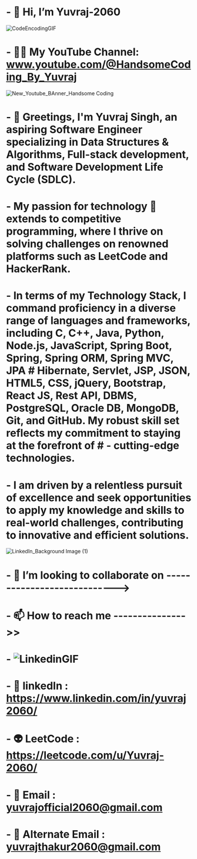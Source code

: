   # - 👋 Hi, I’m Yuvraj-2060 
                            
![CodeEncodingGIF](https://github.com/Yuvraj-2060/Yuvraj-2060/assets/103349788/2372a4b4-adfc-4c76-b55b-0158c968082b)



# - 🧑‍💻 My YouTube Channel: www.youtube.com/@HandsomeCoding_By_Yuvraj

![New_Youtube_BAnner_Handsome Coding](https://github.com/Yuvraj-2060/Yuvraj-2060/assets/103349788/ea908aeb-7127-449f-8f90-3b030832fa41)



# - 👀 Greetings, I'm Yuvraj Singh, an aspiring Software Engineer specializing in Data Structures & Algorithms, Full-stack development, and Software Development Life Cycle (SDLC).

# - My passion for technology 🌱 extends to competitive programming, where I thrive on solving challenges on renowned platforms such as LeetCode and HackerRank.

# - In terms of my Technology Stack, I command proficiency in a diverse range of languages and frameworks, including C, C++, Java, Python, Node.js, JavaScript, Spring Boot, Spring, Spring ORM, Spring MVC, JPA # Hibernate, Servlet, JSP, JSON, HTML5, CSS, jQuery, Bootstrap, React JS, Rest API, DBMS, PostgreSQL, Oracle DB, MongoDB, Git, and GitHub. My robust skill set reflects my commitment to staying at the forefront of # - cutting-edge technologies.

# - I am driven by a relentless pursuit of excellence and seek opportunities to apply my knowledge and skills to real-world challenges, contributing to innovative and efficient solutions.


![LinkedIn_Background Image (1)](https://github.com/Yuvraj-2060/Yuvraj-2060/assets/103349788/23d3a77f-5348-46d9-9023-b4e413bba365)





# - 💞️ I’m looking to collaborate on ---------------------------->
# - 📫 How to reach me --------------->> 

# -  ![LinkedinGIF](https://github.com/Yuvraj-2060/Yuvraj-2060/assets/103349788/ff019f9d-a3da-47f9-a09d-9a3949e84112)
# - 🥷 linkedIn           : https://www.linkedin.com/in/yuvraj2060/


# - 👽 LeetCode           : https://leetcode.com/u/Yuvraj-2060/
# - 📩 Email              : yuvrajofficial2060@gmail.com  
# - 📩 Alternate Email    : yuvrajthakur2060@gmail.com  


<!---
Yuvraj-2060/Yuvraj-2060 is a ✨ special ✨ repository because its `README.md` (this file) appears on your GitHub profile.
You can click the Preview link to take a look at your changes.
--->
